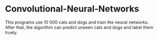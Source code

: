 # Convolutional-Neural-Networks

This programs use 10 000  cats and dogs and train the neural networks. After that, the algorithm can predict unseen cats and dogs and label them truely.
